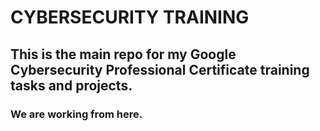 # CYBERSECURITY TRAINING

## This is the main repo for my Google Cybersecurity Professional Certificate training tasks and projects.
### We are working from here.